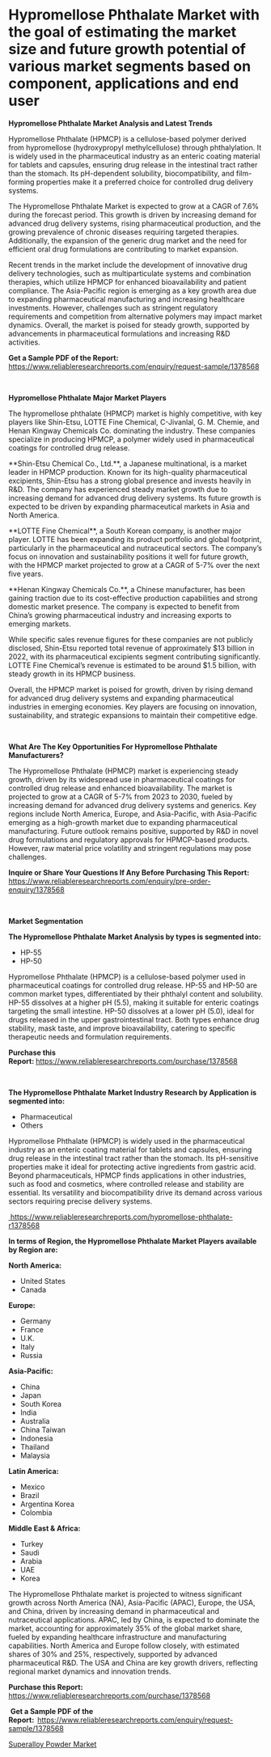 <p><h1>Hypromellose Phthalate Market with the goal of estimating the market size and future growth potential of various market segments based on component, applications and end user</h1></p><p><strong>Hypromellose Phthalate Market Analysis and Latest Trends</strong></p>
<p><p>Hypromellose Phthalate (HPMCP) is a cellulose-based polymer derived from hypromellose (hydroxypropyl methylcellulose) through phthalylation. It is widely used in the pharmaceutical industry as an enteric coating material for tablets and capsules, ensuring drug release in the intestinal tract rather than the stomach. Its pH-dependent solubility, biocompatibility, and film-forming properties make it a preferred choice for controlled drug delivery systems.</p><p>The Hypromellose Phthalate Market is expected to grow at a CAGR of 7.6% during the forecast period. This growth is driven by increasing demand for advanced drug delivery systems, rising pharmaceutical production, and the growing prevalence of chronic diseases requiring targeted therapies. Additionally, the expansion of the generic drug market and the need for efficient oral drug formulations are contributing to market expansion.</p><p>Recent trends in the market include the development of innovative drug delivery technologies, such as multiparticulate systems and combination therapies, which utilize HPMCP for enhanced bioavailability and patient compliance. The Asia-Pacific region is emerging as a key growth area due to expanding pharmaceutical manufacturing and increasing healthcare investments. However, challenges such as stringent regulatory requirements and competition from alternative polymers may impact market dynamics. Overall, the market is poised for steady growth, supported by advancements in pharmaceutical formulations and increasing R&D activities.</p></p>
<p><strong>Get a Sample PDF of the Report:&nbsp;</strong> <a href="https://www.reliableresearchreports.com/enquiry/request-sample/1378568?utm_campaign=38&utm_medium=2&utm_source=Github&utm_content=ia&utm_term=25012025&utm_id=hypromellose-phthalate">https://www.reliableresearchreports.com/enquiry/request-sample/1378568</a></p>
<p>&nbsp;</p>
<p><strong>Hypromellose Phthalate Major Market Players</strong></p>
<p><p>The hypromellose phthalate (HPMCP) market is highly competitive, with key players like Shin-Etsu, LOTTE Fine Chemical, C-Jivanlal, G. M. Chemie, and Henan Kingway Chemicals Co. dominating the industry. These companies specialize in producing HPMCP, a polymer widely used in pharmaceutical coatings for controlled drug release.</p><p>**Shin-Etsu Chemical Co., Ltd.**, a Japanese multinational, is a market leader in HPMCP production. Known for its high-quality pharmaceutical excipients, Shin-Etsu has a strong global presence and invests heavily in R&D. The company has experienced steady market growth due to increasing demand for advanced drug delivery systems. Its future growth is expected to be driven by expanding pharmaceutical markets in Asia and North America.</p><p>**LOTTE Fine Chemical**, a South Korean company, is another major player. LOTTE has been expanding its product portfolio and global footprint, particularly in the pharmaceutical and nutraceutical sectors. The company’s focus on innovation and sustainability positions it well for future growth, with the HPMCP market projected to grow at a CAGR of 5-7% over the next five years.</p><p>**Henan Kingway Chemicals Co.**, a Chinese manufacturer, has been gaining traction due to its cost-effective production capabilities and strong domestic market presence. The company is expected to benefit from China’s growing pharmaceutical industry and increasing exports to emerging markets.</p><p>While specific sales revenue figures for these companies are not publicly disclosed, Shin-Etsu reported total revenue of approximately $13 billion in 2022, with its pharmaceutical excipients segment contributing significantly. LOTTE Fine Chemical’s revenue is estimated to be around $1.5 billion, with steady growth in its HPMCP business.</p><p>Overall, the HPMCP market is poised for growth, driven by rising demand for advanced drug delivery systems and expanding pharmaceutical industries in emerging economies. Key players are focusing on innovation, sustainability, and strategic expansions to maintain their competitive edge.</p></p>
<p>&nbsp;</p>
<p><strong>What Are The Key Opportunities For Hypromellose Phthalate Manufacturers?</strong></p>
<p><p>The Hypromellose Phthalate (HPMCP) market is experiencing steady growth, driven by its widespread use in pharmaceutical coatings for controlled drug release and enhanced bioavailability. The market is projected to grow at a CAGR of 5-7% from 2023 to 2030, fueled by increasing demand for advanced drug delivery systems and generics. Key regions include North America, Europe, and Asia-Pacific, with Asia-Pacific emerging as a high-growth market due to expanding pharmaceutical manufacturing. Future outlook remains positive, supported by R&D in novel drug formulations and regulatory approvals for HPMCP-based products. However, raw material price volatility and stringent regulations may pose challenges.</p></p>
<p><strong>Inquire or Share Your Questions If Any Before Purchasing This Report:</strong> <a href="https://www.reliableresearchreports.com/enquiry/pre-order-enquiry/1378568?utm_campaign=38&utm_medium=2&utm_source=Github&utm_content=ia&utm_term=25012025&utm_id=hypromellose-phthalate">https://www.reliableresearchreports.com/enquiry/pre-order-enquiry/1378568</a></p>
<p>&nbsp;</p>
<p><strong>Market Segmentation</strong></p>
<p><strong>The Hypromellose Phthalate Market Analysis by types is segmented into:</strong></p>
<p><ul><li>HP-55</li><li>HP-50</li></ul></p>
<p><p>Hypromellose Phthalate (HPMCP) is a cellulose-based polymer used in pharmaceutical coatings for controlled drug release. HP-55 and HP-50 are common market types, differentiated by their phthalyl content and solubility. HP-55 dissolves at a higher pH (5.5), making it suitable for enteric coatings targeting the small intestine. HP-50 dissolves at a lower pH (5.0), ideal for drugs released in the upper gastrointestinal tract. Both types enhance drug stability, mask taste, and improve bioavailability, catering to specific therapeutic needs and formulation requirements.</p></p>
<p><strong>Purchase this Report:&nbsp;</strong><a href="https://www.reliableresearchreports.com/purchase/1378568?utm_campaign=38&utm_medium=2&utm_source=Github&utm_content=ia&utm_term=25012025&utm_id=hypromellose-phthalate">https://www.reliableresearchreports.com/purchase/1378568</a></p>
<p>&nbsp;</p>
<p><strong>The Hypromellose Phthalate Market Industry Research by Application is segmented into:</strong></p>
<p><ul><li>Pharmaceutical</li><li>Others</li></ul></p>
<p><p>Hypromellose Phthalate (HPMCP) is widely used in the pharmaceutical industry as an enteric coating material for tablets and capsules, ensuring drug release in the intestinal tract rather than the stomach. Its pH-sensitive properties make it ideal for protecting active ingredients from gastric acid. Beyond pharmaceuticals, HPMCP finds applications in other industries, such as food and cosmetics, where controlled release and stability are essential. Its versatility and biocompatibility drive its demand across various sectors requiring precise delivery systems.</p></p>
<p><a href="https://www.reliableresearchreports.com/hypromellose-phthalate-r1378568?utm_campaign=38&utm_medium=2&utm_source=Github&utm_content=ia&utm_term=25012025&utm_id=hypromellose-phthalate">&nbsp;https://www.reliableresearchreports.com/hypromellose-phthalate-r1378568</a></p>
<p><strong>In terms of Region, the Hypromellose Phthalate Market Players available by Region are:</strong></p>
<p>
    <p> <strong> North America: </strong>
        <ul>
            <li>United States</li>
            <li>Canada</li>
        </ul>
        </p> 
    <p> <strong> Europe: </strong>
        <ul>
            <li>Germany</li>
            <li>France</li>
            <li>U.K.</li>
            <li>Italy</li>
            <li>Russia</li>
        </ul>
        </p> 
    <p> <strong> Asia-Pacific: </strong>
        <ul>
            <li>China</li>
            <li>Japan</li>
            <li>South Korea</li>
            <li>India</li>
            <li>Australia</li>
            <li>China Taiwan</li>
            <li>Indonesia</li>
            <li>Thailand</li>
            <li>Malaysia</li>
        </ul>
        </p> 
    <p> <strong> Latin America: </strong>
        <ul>
            <li>Mexico</li>
            <li>Brazil</li>
            <li>Argentina Korea</li>
            <li>Colombia</li>
        </ul>
        </p> 
    <p> <strong> Middle East & Africa: </strong>
        <ul>
            <li>Turkey</li>
            <li>Saudi</li>
            <li>Arabia</li>
            <li>UAE</li>
            <li>Korea</li>
        </ul>
    </p>
    </p>
<p><p>The Hypromellose Phthalate market is projected to witness significant growth across North America (NA), Asia-Pacific (APAC), Europe, the USA, and China, driven by increasing demand in pharmaceutical and nutraceutical applications. APAC, led by China, is expected to dominate the market, accounting for approximately 35% of the global market share, fueled by expanding healthcare infrastructure and manufacturing capabilities. North America and Europe follow closely, with estimated shares of 30% and 25%, respectively, supported by advanced pharmaceutical R&D. The USA and China are key growth drivers, reflecting regional market dynamics and innovation trends.</p></p>
<p><strong>Purchase this Report: </strong><a href="https://www.reliableresearchreports.com/purchase/1378568?utm_campaign=38&utm_medium=2&utm_source=Github&utm_content=ia&utm_term=25012025&utm_id=hypromellose-phthalate">https://www.reliableresearchreports.com/purchase/1378568</a></p>
<p>&nbsp;<strong>Get a Sample PDF of the Report:&nbsp;&nbsp;</strong><a href="https://www.reliableresearchreports.com/enquiry/request-sample/1378568?utm_campaign=38&utm_medium=2&utm_source=Github&utm_content=ia&utm_term=25012025&utm_id=hypromellose-phthalate">https://www.reliableresearchreports.com/enquiry/request-sample/1378568</a></p>
<p><strong></strong></p>
<p><p><a href="https://github.com/arionmp/Market-Research-Report-List-5/blob/main/superalloy-powder-market.md?utm_campaign=38&utm_medium=2&utm_source=Github&utm_content=ia&utm_term=25012025&utm_id=hypromellose-phthalate">Superalloy Powder Market</a></p></p>